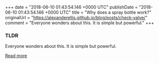 +++
date = "2018-06-10 01:43:54.146 +0000 UTC"
publishDate = "2018-06-10 01:43:54.146 +0000 UTC"
title = "Why does a spray bottle work?"
originalUrl = "https://alexanderellis.github.io/blog/posts/check-valve/"
comment = "Everyone wonders about this. It is simple but powerful."
+++

### TLDR

Everyone wonders about this. It is simple but powerful.

[Read more](https://alexanderellis.github.io/blog/posts/check-valve/)
